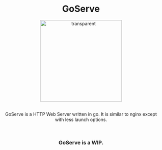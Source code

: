 <h1 align="center">GoServe</h1>
<div align="center">
  <img width="256" height="256" alt="transparent" src="https://github.com/user-attachments/assets/02ce36ca-74c6-4d22-9ec9-e66750efbd24" />
</div>
<br>
<div align="center">
  <p>GoServe is a HTTP Web Server written in go. It is similar to nginx except with less launch options.</p>
  <br>
  <h3><strong>GoServe is a WIP.<strong></h3>
</div>
